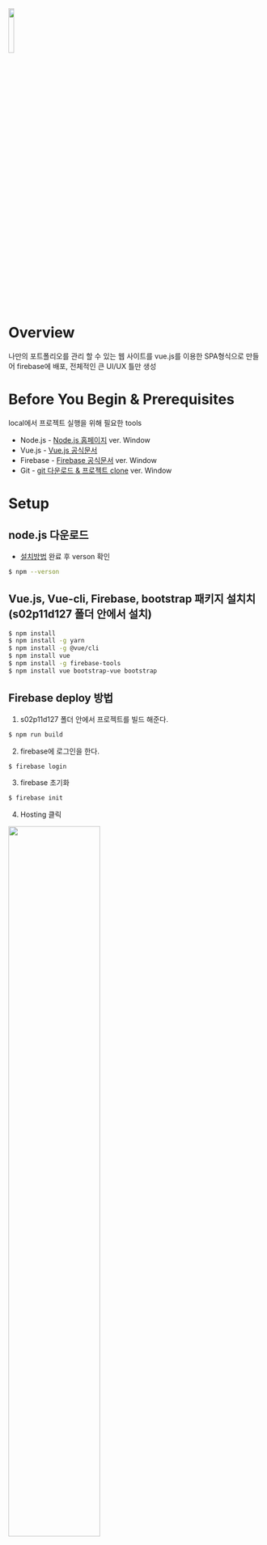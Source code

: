 
<img src="https://cdn4.iconfinder.com/data/icons/heroes-villains-vol-2-colored/100/Ironman_Mark_45-512.png" width="15%">

# Overview
나만의 포트폴리오를 관리 할 수 있는 웹 사이트를 vue.js를 이용한 SPA형식으로 만들어  firebase에 배포, 전체적인 큰 UI/UX 틀만 생성

# Before You Begin & Prerequisites
local에서 프로젝트 실행을 위해 필요한 tools

* Node.js - [Node.js 홈페이지](http://nodejs.org/) ver. Window
* Vue.js - [Vue.js 공식문서](https://kr.vuejs.org/v2/guide/) 
* Firebase - [Firebase 공식문서](https://firebase.google.com/docs?hl=ko) ver. Window
* Git - [git 다운로드 & 프로젝트 clone](https://git-scm.com/downloads) ver. Window

# Setup

## node.js 다운로드

* [설치방법](https://javacpro.tistory.com/62) 완료 후 verson 확인 
```bash
$ npm --verson
```

## Vue.js, Vue-cli, Firebase, bootstrap 패키지 설치치 (s02p11d127 폴더 안에서 설치)
```bash
$ npm install
$ npm install -g yarn
$ npm install -g @vue/cli
$ npm install vue
$ npm install -g firebase-tools
$ npm install vue bootstrap-vue bootstrap
```

## Firebase deploy 방법

1. s02p11d127 폴더 안에서 프로젝트를 빌드 해준다.
```bash
$ npm run build
```

2. firebase에 로그인을 한다.
```bash
$ firebase login
```

3. firebase 초기화
```bash
$ firebase init
```

4. Hosting 클릭

<img src="https://miro.medium.com/proxy/1*0QZZD7Fcujvc4ve6nsybUA.png" width="60%">

5. 그 다음 어느 디렉터리를 'Public' 디렉터리로 삼을 것인지 물어 봄 -> npm run build로 만들어진 dist 폴더를 선택

6. 이어지는 “Configure as a single-page app (rewrite all urls to /index.html)?” 물음에는 디폴트로 N을 선택하고 엔터키

7. firebase 배포
```bash
$ firebase deploy
```

# Project URL 
* [클릭](https://s02p11d127.firebaseapp.com/)




